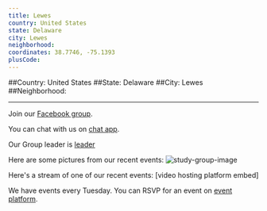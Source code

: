 ```yaml
---
title: Lewes
country: United States
state: Delaware
city: Lewes
neighborhood: 
coordinates: 38.7746, -75.1393
plusCode:
---
```


##Country: United States
##State: Delaware
##City: Lewes
##Neighborhood: 
*****
Join our [Facebook group](https://www.facebook.com/groups/free.code.camp.lewes).

You can chat with us on [chat app]().

Our Group leader is [leader]()

Here are some pictures from our recent events:
![study-group-image]()

Here's a stream of one of our recent events:
[video hosting platform embed]

We have events every Tuesday. You can RSVP for an event on [event platform]().
